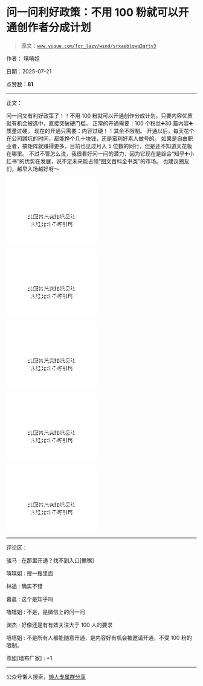 # 问一问利好政策：不用 100 粉就可以开通创作者分成计划

> 原文：[`www.yuque.com/for_lazy/wind/srxaeblgwq2grty3`](https://www.yuque.com/for_lazy/wind/srxaeblgwq2grty3)

作者： 嘻嘻姐

日期：2025-07-21

点赞数：**81**

* * *

正文：

问一问又有利好政策了！！不用 100 粉就可以开通创作分成计划，只要内容优质就有机会被选中，直接突破硬门槛。
正常的开通需要：100 个粉丝➕30 篇内容➕质量过硬。 现在的开通只需要：内容过硬！！其余不限制。
开通以后，每天花个在公司蹲坑的时间，都能挣个几十块钱，还是蛮利好素人做号的。 如果是自由职业者，搞矩阵就赚得更多，目前也见过月入 5
位数的同行，但是还不知道天花板在哪里。
不过不管怎么说，我很看好问一问的潜力，因为它现在是综合“知乎➕小红书”的优势在发展，说不定未来能占领“图文百科全书类”的市场。
也建议圈友们，越早入场越好呀～

![](img/b6827cfc2f75a0e118e572510a8b1e76.png "None")

![](img/8b123ca8df0c4d395e1b4fdf220108ad.png "None")

![](img/e12dec0e173d8a1743e929901f4102e4.png "None")

![](img/f6955bede3ba57fcaa4a6623f63393c9.png "None")

![](img/3c6c286246b1acdebd6befab04e3cc81.png "None")

* * *

评论区：

骏马 : 在那里开通？找不到入口[撇嘴]

嘻嘻姐 : 搜一搜里面

林途 : 确实不错

暮晨 : 这个是知乎吗

嘻嘻姐 : 不是，是微信上的问一问

渊杰 : 好像还是有有效关注大于 100 人的要求

嘻嘻姐 : 不是所有人都能随意开通，是内容好有机会被邀请开通，不受 100 粉的限制。

燕姐[墙布厂家] : +1

* * *

公众号懒人搜索，[懒人专属群分享](https://lazybook.fun/#/blog/group)